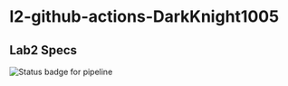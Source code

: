 # l2-github-actions-DarkKnight1005

## Lab2 Specs
![Status badge for pipeline](https://github.com/github/docs/actions/workflows/main.yml/badge.svg?branch=develop)

